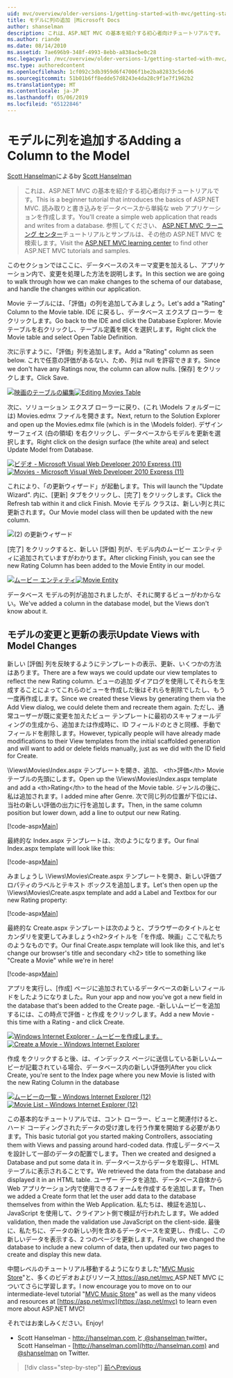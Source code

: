```yaml
---
uid: mvc/overview/older-versions-1/getting-started-with-mvc/getting-started-with-mvc-part8
title: モデルに列の追加 |Microsoft Docs
author: shanselman
description: これは、ASP.NET MVC の基本を紹介する初心者向けチュートリアルです。 読み取りと書き込みをデータベースから単純な web アプリケーションを作成します。
ms.author: riande
ms.date: 08/14/2010
ms.assetid: 7ae696b9-348f-4993-8ebb-a838acbe0c28
msc.legacyurl: /mvc/overview/older-versions-1/getting-started-with-mvc/getting-started-with-mvc-part8
msc.type: authoredcontent
ms.openlocfilehash: 1cf092c3db3959d6f47006f1be2ba82833c5dc06
ms.sourcegitcommit: 51b01b6ff8edde57d8243e4da28c9f1e7f1962b2
ms.translationtype: MT
ms.contentlocale: ja-JP
ms.lasthandoff: 05/06/2019
ms.locfileid: "65122846"
---
```

# <a name="adding-a-column-to-the-model"></a><span data-ttu-id="bf4b4-104">モデルに列を追加する</span><span class="sxs-lookup"><span data-stu-id="bf4b4-104">Adding a Column to the Model</span></span>

<span data-ttu-id="bf4b4-105">[Scott Hanselman](https://github.com/shanselman)による</span><span class="sxs-lookup"><span data-stu-id="bf4b4-105">by [Scott Hanselman](https://github.com/shanselman)</span></span>

> <span data-ttu-id="bf4b4-106">これは、ASP.NET MVC の基本を紹介する初心者向けチュートリアルです。</span><span class="sxs-lookup"><span data-stu-id="bf4b4-106">This is a beginner tutorial that introduces the basics of ASP.NET MVC.</span></span> <span data-ttu-id="bf4b4-107">読み取りと書き込みをデータベースから単純な web アプリケーションを作成します。</span><span class="sxs-lookup"><span data-stu-id="bf4b4-107">You'll create a simple web application that reads and writes from a database.</span></span> <span data-ttu-id="bf4b4-108">参照してください、 [ASP.NET MVC ラーニング センター](../../../index.md)チュートリアルとサンプルは、その他の ASP.NET MVC を検索します。</span><span class="sxs-lookup"><span data-stu-id="bf4b4-108">Visit the [ASP.NET MVC learning center](../../../index.md) to find other ASP.NET MVC tutorials and samples.</span></span>

<span data-ttu-id="bf4b4-109">このセクションではここに、データベースのスキーマ変更を加えるし、アプリケーション内で、変更を処理した方法を説明します。</span><span class="sxs-lookup"><span data-stu-id="bf4b4-109">In this section we are going to walk through how we can make changes to the schema of our database, and handle the changes within our application.</span></span>

<span data-ttu-id="bf4b4-110">Movie テーブルには、「評価」の列を追加してみましょう。</span><span class="sxs-lookup"><span data-stu-id="bf4b4-110">Let's add a "Rating" Column to the Movie table.</span></span> <span data-ttu-id="bf4b4-111">IDE に戻るし、データベース エクスプ ローラー をクリックします。</span><span class="sxs-lookup"><span data-stu-id="bf4b4-111">Go back to the IDE and click the Database Explorer.</span></span> <span data-ttu-id="bf4b4-112">Movie テーブルを右クリックし、テーブル定義を開くを選択します。</span><span class="sxs-lookup"><span data-stu-id="bf4b4-112">Right click the Movie table and select Open Table Definition.</span></span>

<span data-ttu-id="bf4b4-113">次に示すように、「評価」列を追加します。</span><span class="sxs-lookup"><span data-stu-id="bf4b4-113">Add a "Rating" column as seen below.</span></span> <span data-ttu-id="bf4b4-114">これで任意の評価があるない、ため、列は null を許容できます。</span><span class="sxs-lookup"><span data-stu-id="bf4b4-114">Since we don't have any Ratings now, the column can allow nulls.</span></span> <span data-ttu-id="bf4b4-115">[保存] をクリックします。</span><span class="sxs-lookup"><span data-stu-id="bf4b4-115">Click Save.</span></span>

<span data-ttu-id="bf4b4-116">[![映画のテーブルの編集](getting-started-with-mvc-part8/_static/image2.png)](getting-started-with-mvc-part8/_static/image1.png)</span><span class="sxs-lookup"><span data-stu-id="bf4b4-116">[![Editing Movies Table](getting-started-with-mvc-part8/_static/image2.png)](getting-started-with-mvc-part8/_static/image1.png)</span></span>

<span data-ttu-id="bf4b4-117">次に、ソリューション エクスプ ローラーに戻り、(これ \Models フォルダーには) Movies.edmx ファイルを開きます。</span><span class="sxs-lookup"><span data-stu-id="bf4b4-117">Next, return to the Solution Explorer and open up the Movies.edmx file (which is in the \Models folder).</span></span> <span data-ttu-id="bf4b4-118">デザイン サーフェイス (白の領域) を右クリックし、データベースからモデルを更新を選択します。</span><span class="sxs-lookup"><span data-stu-id="bf4b4-118">Right click on the design surface (the white area) and select Update Model from Database.</span></span>

<span data-ttu-id="bf4b4-119">[![ビデオ - Microsoft Visual Web Developer 2010 Express (11)](getting-started-with-mvc-part8/_static/image4.png)](getting-started-with-mvc-part8/_static/image3.png)</span><span class="sxs-lookup"><span data-stu-id="bf4b4-119">[![Movies - Microsoft Visual Web Developer 2010 Express (11)](getting-started-with-mvc-part8/_static/image4.png)](getting-started-with-mvc-part8/_static/image3.png)</span></span>

<span data-ttu-id="bf4b4-120">これにより、「の更新ウィザード」が起動します。</span><span class="sxs-lookup"><span data-stu-id="bf4b4-120">This will launch the "Update Wizard".</span></span> <span data-ttu-id="bf4b4-121">内に、[更新] タブをクリックし、[完了] をクリックします。</span><span class="sxs-lookup"><span data-stu-id="bf4b4-121">Click the Refresh tab within it and click Finish.</span></span> <span data-ttu-id="bf4b4-122">Movie モデル クラスは、新しい列と共に更新されます。</span><span class="sxs-lookup"><span data-stu-id="bf4b4-122">Our Movie model class will then be updated with the new column.</span></span>

![(2) の更新ウィザード](getting-started-with-mvc-part8/_static/image5.png)

<span data-ttu-id="bf4b4-124">[完了] をクリックすると、新しい [評価] 列が、モデル内のムービー エンティティに追加されていますがわかります。</span><span class="sxs-lookup"><span data-stu-id="bf4b4-124">After clicking Finish, you can see the new Rating Column has been added to the Movie Entity in our model.</span></span>

<span data-ttu-id="bf4b4-125">[![ムービー エンティティ](getting-started-with-mvc-part8/_static/image7.png)](getting-started-with-mvc-part8/_static/image6.png)</span><span class="sxs-lookup"><span data-stu-id="bf4b4-125">[![Movie Entity](getting-started-with-mvc-part8/_static/image7.png)](getting-started-with-mvc-part8/_static/image6.png)</span></span>

<span data-ttu-id="bf4b4-126">データベース モデルの列が追加されましたが、それに関するビューがわからない。</span><span class="sxs-lookup"><span data-stu-id="bf4b4-126">We've added a column in the database model, but the Views don't know about it.</span></span>

## <a name="update-views-with-model-changes"></a><span data-ttu-id="bf4b4-127">モデルの変更と更新の表示</span><span class="sxs-lookup"><span data-stu-id="bf4b4-127">Update Views with Model Changes</span></span>

<span data-ttu-id="bf4b4-128">新しい [評価] 列を反映するようにテンプレートの表示、更新、いくつかの方法はあります。</span><span class="sxs-lookup"><span data-stu-id="bf4b4-128">There are a few ways we could update our view templates to reflect the new Rating column.</span></span> <span data-ttu-id="bf4b4-129">ビューの追加 ダイアログを使用してそれらを生成することによってこれらのビューを作成した後はそれらを削除でしたし、もう一度再作成します。</span><span class="sxs-lookup"><span data-stu-id="bf4b4-129">Since we created these Views by generating them via the Add View dialog, we could delete them and recreate them again.</span></span> <span data-ttu-id="bf4b4-130">ただし、通常ユーザーが既に変更を加えたビュー テンプレートに最初のスキャフォールディングの生成から、追加または作成時に、ID フィールドのときと同様、手動でフィールドを削除します。</span><span class="sxs-lookup"><span data-stu-id="bf4b4-130">However, typically people will have already made modifications to their View templates from the initial scaffolded generation and will want to add or delete fields manually, just as we did with the ID field for Create.</span></span>

<span data-ttu-id="bf4b4-131">\Views\Movies\Index.aspx テンプレートを開き、追加、 &lt;th&gt;評価&lt;/th&gt; Movie テーブルの先頭にします。</span><span class="sxs-lookup"><span data-stu-id="bf4b4-131">Open up the \Views\Movies\Index.aspx template and add a &lt;th&gt;Rating&lt;/th&gt; to the head of the Movie table.</span></span> <span data-ttu-id="bf4b4-132">ジャンルの後に、私は追加されます。</span><span class="sxs-lookup"><span data-stu-id="bf4b4-132">I added mine after Genre.</span></span> <span data-ttu-id="bf4b4-133">次で同じ列の位置が下位には、当社の新しい評価の出力に行を追加します。</span><span class="sxs-lookup"><span data-stu-id="bf4b4-133">Then, in the same column position but lower down, add a line to output our new Rating.</span></span>

[!code-aspx[Main](getting-started-with-mvc-part8/samples/sample1.aspx)]

<span data-ttu-id="bf4b4-134">最終的な Index.aspx テンプレートは、次のようになります。</span><span class="sxs-lookup"><span data-stu-id="bf4b4-134">Our final Index.aspx template will look like this:</span></span>

[!code-aspx[Main](getting-started-with-mvc-part8/samples/sample2.aspx)]

<span data-ttu-id="bf4b4-135">みましょうし \Views\Movies\Create.aspx テンプレートを開き、新しい評価プロパティのラベルとテキスト ボックスを追加します。</span><span class="sxs-lookup"><span data-stu-id="bf4b4-135">Let's then open up the \Views\Movies\Create.aspx template and add a Label and Textbox for our new Rating property:</span></span>

[!code-aspx[Main](getting-started-with-mvc-part8/samples/sample3.aspx)]

<span data-ttu-id="bf4b4-136">最終的な Create.aspx テンプレートは次のようと、ブラウザーのタイトルとセカンダリを変更してみましょう&lt;h2&gt;タイトルを「を作成、映画」ここで私たちのようなものです。</span><span class="sxs-lookup"><span data-stu-id="bf4b4-136">Our final Create.aspx template will look like this, and let's change our browser's title and secondary &lt;h2&gt; title to something like "Create a Movie" while we're in here!</span></span>

[!code-aspx[Main](getting-started-with-mvc-part8/samples/sample4.aspx)]

<span data-ttu-id="bf4b4-137">アプリを実行し、[作成] ページに追加されているデータベースの新しいフィールドをしたようになりました。</span><span class="sxs-lookup"><span data-stu-id="bf4b4-137">Run your app and now you've got a new field in the database that's been added to the Create page.</span></span> <span data-ttu-id="bf4b4-138">-新しいムービーを追加するには、この時点で評価 - と作成 をクリックします。</span><span class="sxs-lookup"><span data-stu-id="bf4b4-138">Add a new Movie - this time with a Rating - and click Create.</span></span>

<span data-ttu-id="bf4b4-139">[![Windows Internet Explorer - ムービーを作成します。](getting-started-with-mvc-part8/_static/image9.png)](getting-started-with-mvc-part8/_static/image8.png)</span><span class="sxs-lookup"><span data-stu-id="bf4b4-139">[![Create a Movie - Windows Internet Explorer](getting-started-with-mvc-part8/_static/image9.png)](getting-started-with-mvc-part8/_static/image8.png)</span></span>

<span data-ttu-id="bf4b4-140">作成 をクリックすると後、は、インデックス ページに送信している新しいムービーが記載されている場合、データベース内の新しい評価列</span><span class="sxs-lookup"><span data-stu-id="bf4b4-140">After you click Create, you're sent to the Index page where you new Movie is listed with the new Rating Column in the database</span></span>

<span data-ttu-id="bf4b4-141">[![ムービーの一覧 - Windows Internet Explorer (12)](getting-started-with-mvc-part8/_static/image11.png)](getting-started-with-mvc-part8/_static/image10.png)</span><span class="sxs-lookup"><span data-stu-id="bf4b4-141">[![Movie List - Windows Internet Explorer (12)](getting-started-with-mvc-part8/_static/image11.png)](getting-started-with-mvc-part8/_static/image10.png)</span></span>

<span data-ttu-id="bf4b4-142">この基本的なチュートリアルでは、コント ローラー、ビューと関連付けると、ハード コーディングされたデータの受け渡しを行う作業を開始する必要があります。</span><span class="sxs-lookup"><span data-stu-id="bf4b4-142">This basic tutorial got you started making Controllers, associating them with Views and passing around hard-coded data.</span></span> <span data-ttu-id="bf4b4-143">作成しデータベースを設計して一部のデータの配置でします。</span><span class="sxs-lookup"><span data-stu-id="bf4b4-143">Then we created and designed a Database and put some data it in.</span></span> <span data-ttu-id="bf4b4-144">データベースからデータを取得し、HTML テーブルに表示されることです。</span><span class="sxs-lookup"><span data-stu-id="bf4b4-144">We retrieved the data from the database and displayed it in an HTML table.</span></span> <span data-ttu-id="bf4b4-145">ユーザー データを追加、データベース自体から Web アプリケーション内で使用できるフォームを作成するを追加します。</span><span class="sxs-lookup"><span data-stu-id="bf4b4-145">Then we added a Create form that let the user add data to the database themselves from within the Web Application.</span></span> <span data-ttu-id="bf4b4-146">私たちは、検証を追加し、JavaScript を使用して、クライアント側で検証が行われたします。</span><span class="sxs-lookup"><span data-stu-id="bf4b4-146">We added validation, then made the validation use JavaScript on the client-side.</span></span> <span data-ttu-id="bf4b4-147">最後に、私たちに、データの新しい列を含めるデータベースを変更し、作成し、この新しいデータを表示する、2 つのページを更新します。</span><span class="sxs-lookup"><span data-stu-id="bf4b4-147">Finally, we changed the database to include a new column of data, then updated our two pages to create and display this new data.</span></span>

<span data-ttu-id="bf4b4-148">中間レベルのチュートリアル移動するようになりました"[MVC Music Store](../../older-versions/mvc-music-store/mvc-music-store-part-1.md)"と、多くのビデオおよびリソース[ https://asp.net/mvc ](https://asp.net/mvc) ASP.NET MVC についてさらに学習します。</span><span class="sxs-lookup"><span data-stu-id="bf4b4-148">I now encourage you to move on to our intermediate-level tutorial "[MVC Music Store](../../older-versions/mvc-music-store/mvc-music-store-part-1.md)" as well as the many videos and resources at [https://asp.net/mvc](https://asp.net/mvc) to learn even more about ASP.NET MVC!</span></span>

<span data-ttu-id="bf4b4-149">それではお楽しみください。</span><span class="sxs-lookup"><span data-stu-id="bf4b4-149">Enjoy!</span></span>

- <span data-ttu-id="bf4b4-150">Scott Hanselman - [ http://hanselman.com ](http://hanselman.com)と[ @shanselman ](http://twitter.com/shanselman) twitter。</span><span class="sxs-lookup"><span data-stu-id="bf4b4-150">Scott Hanselman - [http://hanselman.com](http://hanselman.com) and [@shanselman](http://twitter.com/shanselman) on Twitter.</span></span>

> [!div class="step-by-step"]
> [<span data-ttu-id="bf4b4-151">前へ</span><span class="sxs-lookup"><span data-stu-id="bf4b4-151">Previous</span></span>](getting-started-with-mvc-part7.md)
